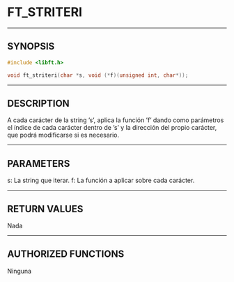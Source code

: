 # FT_STRITERI

---

## SYNOPSIS

```c
#include <libft.h>

void ft_striteri(char *s, void (*f)(unsigned int, char*));
```

---

## DESCRIPTION

A cada carácter de la string ’s’, aplica la función ’f’ dando como parámetros el índice de cada carácter dentro de ’s’ y la dirección del propio carácter, que podrá modificarse si es necesario.

---

## PARAMETERS

s: La string que iterar.
f: La función a aplicar sobre cada carácter.

---

## RETURN VALUES

Nada

---

## AUTHORIZED FUNCTIONS

Ninguna